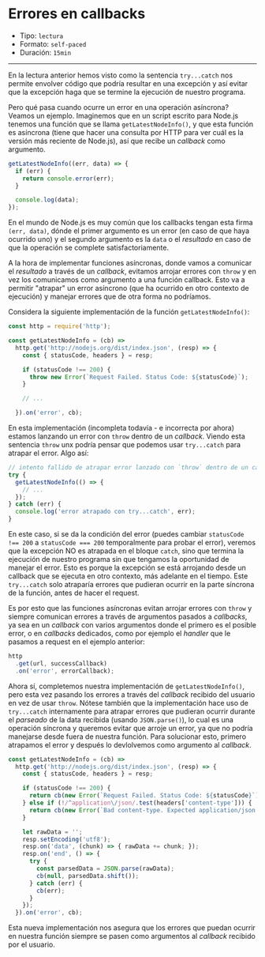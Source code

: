# Errores en callbacks

* Tipo: `lectura`
* Formato: `self-paced`
* Duración: `15min`

***

En la lectura anterior hemos visto como la sentencia `try...catch` nos permite
envolver código que podría resultar en una excepción y así evitar que la
excepción haga que se termine la ejecución de nuestro programa.

Pero qué pasa cuando ocurre un error en una operación asíncrona? Veamos un
ejemplo. Imaginemos que en un script escrito para Node.js tenemos una función
que se llama `getLatestNodeInfo()`, y que esta función es asíncrona (tiene que
hacer una consulta por HTTP para ver cuál es la versión más reciente de
Node.js), así que recibe un _callback_ como argumento.

```js
getLatestNodeInfo((err, data) => {
  if (err) {
    return console.error(err);
  }

  console.log(data);
});
```

En el mundo de Node.js es muy común que los callbacks tengan esta firma
`(err, data)`, dónde el primer argumento es un error (en caso de que haya
ocurrido uno) y el segundo argumento es la `data` o el _resultado_ en caso de
que la operación se complete satisfactoriamente.

A la hora de implementar funciones asíncronas, donde vamos a comunicar el
_resultado_ a través de un _callback_, evitamos arrojar errores con `throw` y en
vez los comunicamos como argumento a una función callback. Esto va a permitir
"atrapar" un error asíncrono (que ha ocurrido en otro contexto de ejecución) y
manejar errores que de otra forma no podríamos.

Considera la siguiente implementación de la función `getLatestNodeInfo()`:

```js
const http = require('http');

const getLatestNodeInfo = (cb) =>
  http.get('http://nodejs.org/dist/index.json', (resp) => {
    const { statusCode, headers } = resp;

    if (statusCode !== 200) {
      throw new Error(`Request Failed. Status Code: ${statusCode}`);
    }

    // ...

  }).on('error', cb);
```

En esta implementación (incompleta todavía - e incorrecta por ahora) estamos
lanzando un error con `throw` dentro de un _callback_. Viendo esta sentencia
`throw` unx podría pensar que podemos usar `try...catch` para atrapar el error.
Algo así:

```js
// intento fallido de atrapar error lanzado con `throw` dentro de un callback
try {
  getLatestNodeInfo(() => {
    // ...
  });
} catch (err) {
  console.log('error atrapado con try...catch', err);
}
```

En este caso, si se da la condición del error (puedes cambiar
`statusCode !== 200` a `statusCode === 200` temporalmente para probar el error),
veremos que la excepción NO es atrapada en el bloque `catch`, sino que termina
la ejecución de nuestro programa sin que tengamos la oportunidad de manejar el
error. Esto es porque la excepción se está arrojando desde un callback que se
ejecuta en otro contexto, más adelante en el tiempo. Este `try...catch` solo
atraparía errores que pudieran ocurrir en la parte síncrona de la función, antes
de hacer el request.

Es por esto que las funciones asíncronas evitan arrojar errores con `throw` y
siempre comunican errores a través de argumentos pasados a _callbacks_, ya sea
en un _callback_ con varios argumentos donde el primero es el posible error, o
en _callbacks_ dedicados, como por ejemplo el _handler_ que le pasamos a request
en el ejemplo anterior:

```js
http
  .get(url, successCallback)
  .on('error', errorCallback);
```

Ahora sí, completemos nuestra implementación de `getLatestNodeInfo()`, pero esta
vez pasando los errores a través del _callback_ recibido del usuario en vez de
usar `throw`. Nótese también que la implementación hace uso de `try...catch`
internamente para atrapar errores que pudieran ocurrir durante el _parseado_ de
la data recibida (usando `JSON.parse()`), lo cual es una operación síncrona y
queremos evitar que arroje un error, ya que no podría manejarse desde fuera de
nuestra función. Para solucionar esto, primero atrapamos el error y después lo
devlolvemos como argumento al _callback_.

```js
const getLatestNodeInfo = (cb) =>
  http.get('http://nodejs.org/dist/index.json', (resp) => {
    const { statusCode, headers } = resp;

    if (statusCode !== 200) {
      return cb(new Error(`Request Failed. Status Code: ${statusCode}`));
    } else if (!/^application\/json/.test(headers['content-type'])) {
      return cb(new Error(`Bad content-type. Expected application/json but got ${contentType}`));
    }

    let rawData = '';
    resp.setEncoding('utf8');
    resp.on('data', (chunk) => { rawData += chunk; });
    resp.on('end', () => {
      try {
        const parsedData = JSON.parse(rawData);
        cb(null, parsedData.shift());
      } catch (err) {
        cb(err);
      }
    });
  }).on('error', cb);
```

Esta nueva implementación nos asegura que los errores que puedan ocurrir en
nuestra función siempre se pasen como argumentos al _callback_ recibido por el
usuario.
